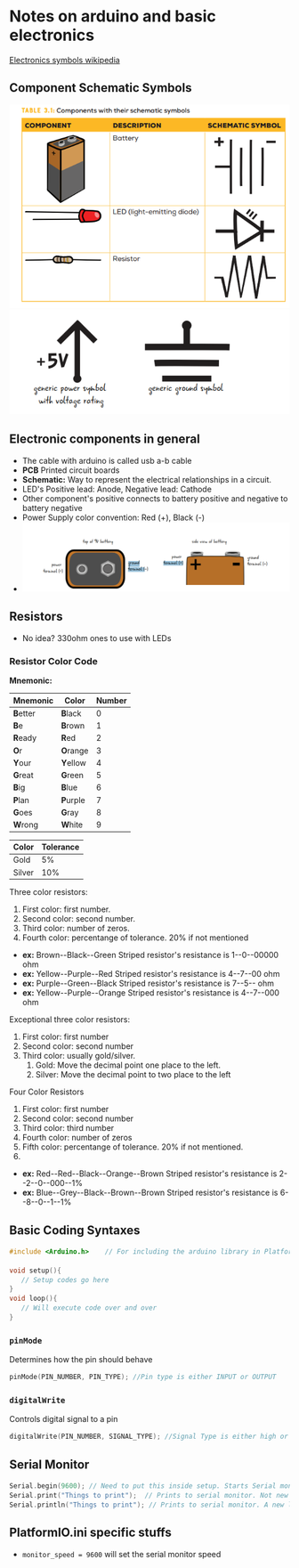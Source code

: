 # Notes on arduino and basic electronics

[Electronics symbols wikipedia](https://en.wikipedia.org/?title=Electronic_symbol)

## Component Schematic Symbols

![_1](resources/symbol1.PNG)
![_2](resources/symbol2.PNG)

## Electronic components in general

- The cable with arduino is called usb a-b cable
- **PCB** Printed circuit boards
- **Schematic:** Way to represent the electrical relationships in a circuit.
- LED's Positive lead: Anode, Negative lead: Cathode
- Other component's positive connects to battery positive and negative to battery negative
- Power Supply color convention: Red (+), Black (-)
- ![_battery](resources/battery1.PNG)

## Resistors

- No idea? 330ohm ones to use with LEDs

### **Resistor Color Code**

**Mnemonic:**

| Mnemonic   | Color      | Number |
| ---------- | ---------- | ------ |
| **B**etter | **B**lack  | 0      |
| **B**e     | **B**rown  | 1      |
| **R**eady  | **R**ed    | 2      |
| **O**r     | **O**range | 3      |
| **Y**our   | **Y**ellow | 4      |
| **G**reat  | **G**reen  | 5      |
| **B**ig    | **B**lue   | 6      |
| **P**lan   | **P**urple | 7      |
| **G**oes   | **G**ray   | 8      |
| **W**rong  | **W**hite  | 9      |

| Color  | Tolerance |
| ------ | --------- |
| Gold   | 5%        |
| Silver | 10%       |

Three color resistors:

1. First color: first number.
2. Second color: second number.
3. Third color: number of zeros.
4. Fourth color: percentange of tolerance. 20% if not mentioned

- **ex:** Brown--Black--Green Striped resistor's resistance is 1--0--00000 ohm
- **ex:** Yellow--Purple--Red Striped resistor's resistance is 4--7--00 ohm
- **ex:** Purple--Green--Black Striped resistor's resistance is 7--5-- ohm
- **ex:** Yellow--Purple--Orange Striped resistor's resistance is 4--7--000 ohm

Exceptional three color resistors:

1. First color: first number
2. Second color: second number
3. Third color: usually gold/silver.
   1. Gold: Move the decimal point one place to the left.
   2. Silver: Move the decimal point to two place to the left

Four Color Resistors

1. First color: first number
2. Second color: second number
3. Third color: third number
4. Fourth color: number of zeros
5. Fifth color: percentange of tolerance. 20% if not mentioned.
6.

- **ex:** Red--Red--Black--Orange--Brown Striped resistor's resistance is 2--2--0--000--1%
- **ex:** Blue--Grey--Black--Brown--Brown Striped resistor's resistance is 6--8--0--1--1%


## Basic Coding Syntaxes

```c++
#include <Arduino.h>    // For including the arduino library in PlatformIO

void setup(){
   // Setup codes go here
}
void loop(){
   // Will execute code over and over 
}
```

### ```pinMode```

Determines how the pin should behave

```c++
pinMode(PIN_NUMBER, PIN_TYPE); //Pin type is either INPUT or OUTPUT
```

### ```digitalWrite```

Controls digital signal to a pin

```c++
digitalWrite(PIN_NUMBER, SIGNAL_TYPE); //Signal Type is either high or low
```

## Serial Monitor

```c++
Serial.begin(9600); // Need to put this inside setup. Starts Serial monitor
Serial.print("Things to print");  // Prints to serial monitor. Not new line at the end
Serial.println("Things to print"); // Prints to serial monitor. A new line is inserted afterwards
```

## PlatformIO.ini specific stuffs

* ```monitor_speed = 9600``` will set the serial monitor speed